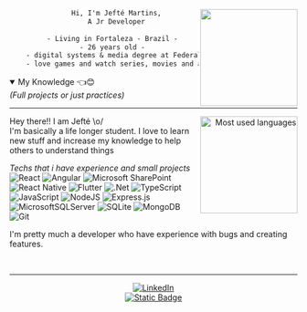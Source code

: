 
<div align="center">
      <img height="170em" src="https://c.tenor.com/JJ_is357rXYAAAAd/spike-monkey-typing.gif" align="right"/>

```diff
      Hi, I'm Jefté Martins,
      A Jr Developer
      
    - Living in Fortaleza - Brazil -
    - 26 years old -
    - digital systems & media degree at Federal University of Ceará -
    - love games and watch series, movies and animes -
```

</div>


<details open>
<summary>My Knowledge 👈😊
<br/>
<em>(Full projects or just practices)</em>
</summary>


---


<div align="right" style="margin:auto">
     <a href="https://github.com/jeftemartins">
        <img height="170em"
             src="https://github-readme-stats.vercel.app/api/top-langs/?username=jeftemartins&hide=html,jupyter%20notebook&langs_count=6&hide_border=true&layout=compact&show_icons=true&line_height=24&theme=onedark&title_color=4a86d1&custom_title=My%20favorite%20languages"
             alt="Most used languages"
             align="right">
    </a>
</div>


Hey there!! I am Jefté \o/ <br/>
I'm basically a life longer student. I love to learn new stuff and increase my knowledge to help others to understand things

<em>Techs that i have experience and small projects</em>
<br/>
![React](https://img.shields.io/badge/react-%2320232a.svg?style=for-the-badge&logo=react&logoColor=%2361DAFB)
![Angular](https://img.shields.io/badge/angular-%23DD0031.svg?style=for-the-badge&logo=angular&logoColor=white)
![Microsoft SharePoint ](https://img.shields.io/badge/Microsoft_SharePoint-0078D4?style=for-the-badge&logo=microsoft-sharepoint&logoColor=white)
![React Native](https://img.shields.io/badge/react_native-%2320232a.svg?style=for-the-badge&logo=react&logoColor=%2361DAFB)
![Flutter](https://img.shields.io/badge/Flutter-%2302569B.svg?style=for-the-badge&logo=Flutter&logoColor=white)
![.Net](https://img.shields.io/badge/.NET-5C2D91?style=for-the-badge&logo=.net&logoColor=white)
![TypeScript](https://img.shields.io/badge/typescript-%23007ACC.svg?style=for-the-badge&logo=typescript&logoColor=white)
![JavaScript](https://img.shields.io/badge/javascript-%23323330.svg?style=for-the-badge&logo=javascript&logoColor=%23F7DF1E)
![NodeJS](https://img.shields.io/badge/node.js-6DA55F?style=for-the-badge&logo=node.js&logoColor=white)
![Express.js](https://img.shields.io/badge/express.js-%23404d59.svg?style=for-the-badge&logo=express&logoColor=%2361DAFB)
![MicrosoftSQLServer](https://img.shields.io/badge/Microsoft%20SQL%20Server-CC2927?style=for-the-badge&logo=microsoft%20sql%20server&logoColor=white)
![SQLite](https://img.shields.io/badge/sqlite-%2307405e.svg?style=for-the-badge&logo=sqlite&logoColor=white)
![MongoDB](https://img.shields.io/badge/MongoDB-%234ea94b.svg?style=for-the-badge&logo=mongodb&logoColor=white)
![Git](https://img.shields.io/badge/git-%23F05033.svg?style=for-the-badge&logo=git&logoColor=white)



I'm pretty much a developer who have experience with bugs and creating features.

</div>
</details>

<br/>

---
<div align="center">
      
[![LinkedIn](https://img.shields.io/badge/linkedin-%230077B5.svg?style=for-the-badge&logo=linkedin&logoColor=white)](https://linkedin.com/in/jeftemartins)
<br/>
<a href="https://www.cvkeep.com/cv/f90dd1895e8bd8f3a356a90e872349aa"><img alt="Static Badge" src="https://img.shields.io/badge/Resume-jefte?color=blue&link=https%3A%2F%2Fwww.google.com.br%2F%3Fhl%3Dpt-BR"></a>


</div>

